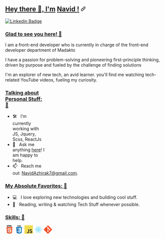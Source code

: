 <article class="markdown-body entry-content container-lg" itemprop="text">
	<h2 dir="auto">
		<a class="heading-link" href="#navid">Hey there 👋, I'm</a>
		<a href="https://github.com/NavidAzhirak7s">Navid !</a>
		<svg class="octicon octicon-link" viewBox="0 0 16 16" version="1.1" width="16" height="16" aria-hidden="true">
			<path d="m7.775 3.275 1.25-1.25a3.5 3.5 0 1 1 4.95 4.95l-2.5 2.5a3.5 3.5 0 0 1-4.95 0 .751.751 0 0 1 .018-1.042.751.751 0 0 1 1.042-.018 1.998 1.998 0 0 0 2.83 0l2.5-2.5a2.002 2.002 0 0 0-2.83-2.83l-1.25 1.25a.751.751 0 0 1-1.042-.018.751.751 0 0 1-.018-1.042Zm-4.69 9.64a1.998 1.998 0 0 0 2.83 0l1.25-1.25a.751.751 0 0 1 1.042.018.751.751 0 0 1 .018 1.042l-1.25 1.25a3.5 3.5 0 1 1-4.95-4.95l2.5-2.5a3.5 3.5 0 0 1 4.95 0 .751.751 0 0 1-.018 1.042.751.751 0 0 1-1.042.018 1.998 1.998 0 0 0-2.83 0l-2.5 2.5a1.998 1.998 0 0 0 0 2.83Z"></path>
		</svg>
	</h2>
	<p dir="auto">
		<a href="https://www.linkedin.com/in/navid-azhirak-b64582171/" rel="nofollow">
			<img src="https://camo.githubusercontent.com/93ca47e21e17f622a41d26d599e008e4c30b8a322186f18019bc43d54f57b0c9/68747470733a2f2f696d672e736869656c64732e696f2f62616467652f2d4c696e6b6564496e2d3065373661383f7374796c653d666c61742d737175617265266c6f676f3d4c696e6b6564696e266c6f676f436f6c6f723d7768697465" alt="Linkedin Badge" data-canonical-src="https://img.shields.io/badge/-LinkedIn-0e76a8?style=flat-square&amp;logo=Linkedin&amp;logoColor=white" style="max-width: 100%;">
		</a>
	</p>
	<h3 dir="auto"><a class="heading-link" href="#">Glad to see you here! 🔗</a></h3>
	<p dir="auto">I am a front-end developer who is currently in charge of the front-end developer department of Madakto</p>
	<p dir="auto">I have a passion for problem-solving and pioneering first-principle thinking, driven by purpose and fueled by the challenge of finding solutions</p>
	<p dir="auto">I'm an explorer of new tech, an avid learner. you'll find me watching tech-related YouTube videos, fueling my curiosity.</p>
	<span style="float: right; width: 375px;">
		<animated-image data-catalyst="">
			<a target="_blank" rel="noopener noreferrer nofollow" href="https://raw.githubusercontent.com/iampavangandhi/iampavangandhi/master/gifs/coder.gif" data-target="animated-image.originalLink">
				<img height="250" alt="" src="https://raw.githubusercontent.com/iampavangandhi/iampavangandhi/master/gifs/coder.gif" style="max-width: 100%; display: inline-block;" data-target="animated-image.originalImage">
			</a>
			<span class="AnimatedImagePlayer" data-target="animated-image.player" hidden="">
				<a data-target="animated-image.replacedLink" class="AnimatedImagePlayer-images" href="https://raw.githubusercontent.com/iampavangandhi/iampavangandhi/master/gifs/coder.gif" target="_blank"></a>
			</span> 
		</animated-image>
	</span>
	<h3 dir="auto"><a class="heading-link" href="#talking-about-personal-stuff">Talking about Personal Stuff: 🔗</a></h3>
	<ul dir="auto">
		<li>🛠 &nbsp; I’m currently working with JS, Jquery, Scss, ReactJs</li>
		<li>💬 &nbsp; Ask me anything <a href="https://github.com/NavidAzhirak7s" data-hovercard-type="issue">here</a>! I am happy to help.</li>
		<li>📫 &nbsp; Reach me out: <a href="mailto:NavidAzhirak7@gmail.com">NavidAzhirak7@gmail.com</a>.</li>
	</ul>
	<h3 dir="auto"><a class="heading-link" href="#my-absolute-favorites">My Absolute Favorites: 🔗</a></h3>
	<ul dir="auto">
		<li>💻 &nbsp; I love exploring new technologies and building cool stuff.</li>
		<li>📰 &nbsp; Reading, writing &amp; watching Tech Stuff whenever possible.</li>
	</ul>
	<h3 dir="auto"><a class="heading-link" href="#languages-and-tools">Skills: 🔗</a></h3>
	<span>
		<code><img height="27" src="https://raw.githubusercontent.com/github/explore/80688e429a7d4ef2fca1e82350fe8e3517d3494d/topics/html/html.png" alt="git" style="max-width: 100%;"></code>
		<code><img height="27" src="https://raw.githubusercontent.com/github/explore/80688e429a7d4ef2fca1e82350fe8e3517d3494d/topics/css/css.png" alt="git" style="max-width: 100%;"></code>
		<code><img height="27" src="https://raw.githubusercontent.com/github/explore/80688e429a7d4ef2fca1e82350fe8e3517d3494d/topics/javascript/javascript.png" alt="javascript" style="max-width: 100%;"></code>
		<code><img height="27" src="https://raw.githubusercontent.com/github/explore/80688e429a7d4ef2fca1e82350fe8e3517d3494d/topics/react/react.png" alt="react" style="max-width: 100%;"></code>
		<code><img height="27" src="https://raw.githubusercontent.com/devicons/devicon/master/icons/git/git-original.svg" alt="git" style="max-width: 100%;"></code>
	</span>
</article>
